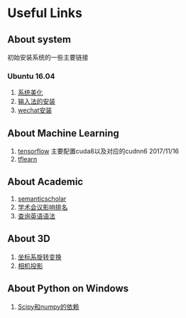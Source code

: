 # Useful Links

## About system

初始安装系统的一些主要链接
### Ubuntu 16.04
1. [系统美化](http://www.linuxidc.com/Linux/2016-09/135165.htm)
2. [输入法的安装](http://blog.csdn.net/iamplane/article/details/70447517)
3. [wechat安装](http://blog.csdn.net/mingtiandeqiang/article/details/76168066)

## About Machine Learning
1. [tensorflow](http://blog.csdn.net/roach_zfq/article/details/78121743?locationNum=8&fps=1)
主要配置cuda8以及对应的cudnn6 2017/11/16
2. [tflearn](tflearn.org/examples/)

## About Academic
1. [semanticscholar](https://www.semanticscholar.org)
2. [学术会议影响排名](www.scimagojr.com/journalrank.php)
3. [查询英语语法](www.linggle.com)

## About 3D
1. [坐标系旋转变换](www.euclideanspace.com)
2. [相机投影](ksimek.github.io/perspective_camera_toy.html)

## About Python on Windows
1. [Scipy和numpy的依赖](https://www.lfd.uci.edu/~gohlke/pythonlibs/)